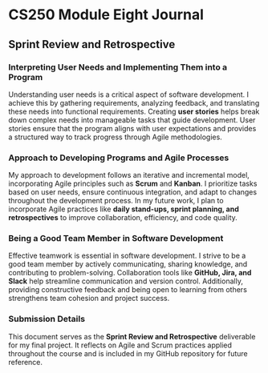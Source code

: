 # CS250 Module Eight Journal

## Sprint Review and Retrospective

### Interpreting User Needs and Implementing Them into a Program
Understanding user needs is a critical aspect of software development. I achieve this by gathering requirements, analyzing feedback, and translating these needs into functional requirements. Creating **user stories** helps break down complex needs into manageable tasks that guide development. User stories ensure that the program aligns with user expectations and provides a structured way to track progress through Agile methodologies.

### Approach to Developing Programs and Agile Processes
My approach to development follows an iterative and incremental model, incorporating Agile principles such as **Scrum** and **Kanban**. I prioritize tasks based on user needs, ensure continuous integration, and adapt to changes throughout the development process. In my future work, I plan to incorporate Agile practices like **daily stand-ups, sprint planning, and retrospectives** to improve collaboration, efficiency, and code quality.

### Being a Good Team Member in Software Development
Effective teamwork is essential in software development. I strive to be a good team member by actively communicating, sharing knowledge, and contributing to problem-solving. Collaboration tools like **GitHub, Jira, and Slack** help streamline communication and version control. Additionally, providing constructive feedback and being open to learning from others strengthens team cohesion and project success.

### Submission Details
This document serves as the **Sprint Review and Retrospective** deliverable for my final project. It reflects on Agile and Scrum practices applied throughout the course and is included in my GitHub repository for future reference.
